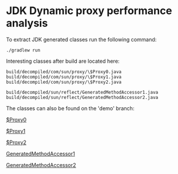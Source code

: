 JDK Dynamic proxy performance analysis
======================================

To extract JDK generated classes run the following command:
```
./gradlew run
```

Interesting classes after build are located here:
```
build/decompiled/com/sun/proxy/\$Proxy0.java
build/decompiled/com/sun/proxy/\$Proxy1.java
build/decompiled/com/sun/proxy/\$Proxy2.java

build/decompiled/sun/reflect/GeneratedMethodAccessor1.java
build/decompiled/sun/reflect/GeneratedMethodAccessor2.java
```

The classes can also be found on the 'demo' branch:

[$Proxy0](../demo/com/sun/proxy/\$Proxy0.java)

[$Proxy1](../demo/com/sun/proxy/\$Proxy1.java)

[$Proxy2](../demo/com/sun/proxy/\$Proxy2.java)

[GeneratedMethodAccessor1](../demo/sun/reflect/GeneratedMethodAccessor1.java)

[GeneratedMethodAccessor2](../demo/sun/reflect/GeneratedMethodAccessor2.java)

